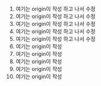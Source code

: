 1. 여기는 origin이 작성 하고 나서 수정
2. 여기는 origin이 작성 하고 나서 수정
3. 여기는 origin이 작성 하고 나서 수정
4. 여기는 origin이 작성 하고 나서 수정
5. 여기는 origin이 작성 하고 나서 수정
6. 여기는 origin이 작성
7. 여기는 origin이 작성
8. 여기는 origin이 작성
9. 여기는 origin이 작성
10. 여기는 origin이 작성

